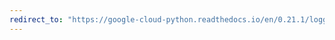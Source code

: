 ```yaml
---
redirect_to: "https://google-cloud-python.readthedocs.io/en/0.21.1/logging-handlers-container-engine.html"
---
```

